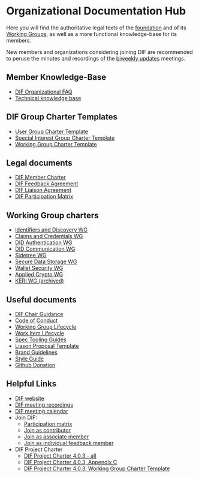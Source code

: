 # Organizational Documentation Hub
Here you will find the authoritative legal texts of the [foundation](https://github.com/decentralized-identity/org/tree/master/Org%20documents/Membership%20agreements) and of its [Working Groups](https://github.com/decentralized-identity/org/tree/master/Org%20documents/WG%20documents), as well as a more functional knowledge-base for its members.

New members and organizations considering joining DIF are recommended to peruse the minutes and recordings of the [biweekly updates](https://github.com/decentralized-identity/org/blob/master/bi-weekly/agenda.md) meetings.

## Member Knowledge-Base

* [DIF Organizational FAQ](https://github.com/decentralized-identity/org/blob/master/dif_org_faq.md)
* [Technical knowledge base](https://identity.foundation/faq/)

## DIF Group Charter Templates
* [User Group Charter Template](https://docs.google.com/document/d/1xS0tDieZbso-mNVCH-0CNHdafIeNChsPVM1Q5-IMYT4/edit?usp=drive_link)
* [Special Interest Group Charter Template](https://docs.google.com/document/d/1lDFjZEzdxpvU840QReqahyQyLoeV73SyCctz7aYXkTQ/edit?usp=drive_link)
* [Working Group Charter Template](https://docs.google.com/document/d/1h89kC4-RUsbHiaiIW1Gu9pMdUmhqQAFbay0aHL3U5oo/edit?usp=drive_link)

## Legal documents

* [DIF Member Charter](https://bit.ly/DIFProjectCharter_4_0_3)
* [DIF Feedback Agreement](https://github.com/decentralized-identity/org/blob/master/Org%20documents/Membership%20agreements/DIF%20Feedback%20Agreement%20v.%204.0.2_3_18.pdf)
* [DIF Liaison Agreement](https://github.com/decentralized-identity/org/blob/master/Org%20documents/Membership%20agreements/DIF%20Generic%20Liaison%20Agreement_preview.pdf)
* [DIF Participation Matrix](https://bit.ly/DIFParticipationMatrix_4_0_3)

## Working Group charters 

* [Identifiers and Discovery WG](https://github.com/decentralized-identity/org/blob/master/Org%20documents/WG%20documents/DIF_ID_WG_charter_v1.pdf)
* [Claims and Credentials WG](https://github.com/decentralized-identity/org/blob/master/Org%20documents/WG%20documents/DIF_CC_WG_charter_v1.pdf)
* [DID Authentication WG](https://github.com/decentralized-identity/org/blob/master/Org%20documents/WG%20documents/DIF_DIDAuth_WG_charter_v1.pdf)
* [DID Communication WG](https://github.com/decentralized-identity/org/blob/master/Org%20documents/WG%20documents/DIF_DIDcomm_WG_Charter_v1.pdf)
* [Sidetree WG](https://github.com/decentralized-identity/org/blob/master/Org%20documents/WG%20documents/DIF_Sidetree_WG_charter_v1.pdf)
* [Secure Data Storage WG](https://github.com/decentralized-identity/org/blob/master/Org%20documents/WG%20documents/DIF_SDS_WG_charter_v1.pdf)
* [Wallet Security WG](https://github.com/decentralized-identity/org/blob/master/Org%20documents/WG%20documents/DIF_Wallet_Security_WG_Charter_20210616.pdf) 
* [Applied Crypto WG](https://github.com/decentralized-identity/org/blob/master/Org%20documents/WG%20documents/DIF_Applied_Crypto_WG_charter_v2.pdf)
* [KERI WG (archived)](https://github.com/decentralized-identity/org/blob/master/Org%20documents/WG%20documents/DIF_KERI_WG_charter_v1.pdf)

## Useful documents
* [DIF Chair Guidance](./chair_guides/chair_readme.md)
* [Code of Conduct](code-of-conduct.md)
* [Working Group Lifecycle](working-group-lifecycle.md)
* [Work Item Lifecycle](work-item-lifecycle.md)
* [Spec Tooling Guides](spec-tooling-guides.md)
* [Liason Proposal Template](https://docs.google.com/document/d/1AQlNytTm08natnSV7ACEjNPD1ISLOVFCNaeECywgjZo/edit?usp=drive_link)
* [Brand Guidelines](brand-guidelines.md)
* [Style Guide](style-guide.md)
* [Github Donation](github-donation.md)

## Helpful Links
* [DIF website](https://bit.ly/DIF-website)
* [DIF meeting recordings](https://bit.ly/3lcfhkM)
* [DIF meeting calendar](https://bit.ly/3sXChVp)
* Join DIF:
  * [Participation matrix](https://bit.ly/DIFParticipationMatrix_4_0_3)
  * [Join as contributor](https://bit.ly/DIF-contributor)
  * [Join as associate member](https://bit.ly/dif-associate-member)
  * [Join as individual feedback member](https://bit.ly/DIF-feedback-agreement)
* DIF Project Charter
  * [DIF Project Charter 4.0.3 - all](https://bit.ly/DIFProjectCharter_4_0_3)
  * [DIF Project Charter 4.0.3, Appendix C](https://bit.ly/DIF_project_charter_c)
  * [DIF Project Charter 4.0.3, Working Group Charter Template](https://bit.ly/wg_charter_4_0_3)


